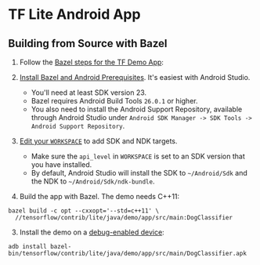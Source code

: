 # TF Lite Android App

## Building from Source with Bazel

1. Follow the [Bazel steps for the TF Demo App](https://github.com/tensorflow/tensorflow/tree/master/tensorflow/examples/android#bazel):

  1. [Install Bazel and Android Prerequisites](https://github.com/tensorflow/tensorflow/tree/master/tensorflow/examples/android#install-bazel-and-android-prerequisites).
     It's easiest with Android Studio.

      - You'll need at least SDK version 23.
      - Bazel requires Android Build Tools `26.0.1` or higher.
      - You also need to install the Android Support Repository, available
        through Android Studio under `Android SDK Manager -> SDK Tools ->
        Android Support Repository`.

  2. [Edit your `WORKSPACE`](https://github.com/tensorflow/tensorflow/tree/master/tensorflow/examples/android#edit-workspace)
     to add SDK and NDK targets.

      - Make sure the `api_level` in `WORKSPACE` is set to an SDK version that
        you have installed.
      - By default, Android Studio will install the SDK to `~/Android/Sdk` and
        the NDK to `~/Android/Sdk/ndk-bundle`.

2. Build the app with Bazel. The demo needs C++11:

  ```shell
  bazel build -c opt --cxxopt='--std=c++11' \
    //tensorflow/contrib/lite/java/demo/app/src/main:DogClassifier
  ```

3. Install the demo on a
   [debug-enabled device](https://github.com/tensorflow/tensorflow/tree/master/tensorflow/examples/android#install):

  ```shell
  adb install bazel-bin/tensorflow/contrib/lite/java/demo/app/src/main/DogClassifier.apk
  ```
